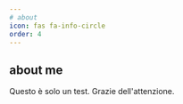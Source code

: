 ```yaml
---
# about
icon: fas fa-info-circle
order: 4
---
```

## about me

Questo è solo un test. Grazie dell'attenzione.

